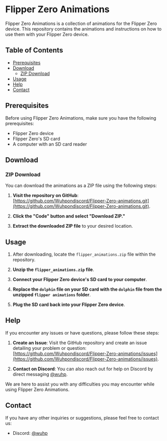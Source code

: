 # Flipper Zero Animations

Flipper Zero Animations is a collection of animations for the Flipper Zero device. This repository contains the animations and instructions on how to use them with your Flipper Zero device.

## Table of Contents
- [Prerequisites](#prerequisites)
- [Download](#download)
  - [ZIP Download](#zip-download)
- [Usage](#usage)
- [Help](#help)
- [Contact](#contact)

## Prerequisites
Before using Flipper Zero Animations, make sure you have the following prerequisites:

- Flipper Zero device
- Flipper Zero's SD card
- A computer with an SD card reader

## Download

### ZIP Download
You can download the animations as a ZIP file using the following steps:

1. **Visit the repository on GitHub**: [https://github.com/Wuhpondiscord/Flipper-Zero-animations.git](https://github.com/Wuhpondiscord/Flipper-Zero-animations.git).

2. **Click the "Code" button and select "Download ZIP."**

3. **Extract the downloaded ZIP file** to your desired location.

## Usage
1. After downloading, locate the `flipper_animations.zip` file within the repository.

2. **Unzip the `flipper_animations.zip` file**.

3. **Connect your Flipper Zero device's SD card to your computer**.

4. **Replace the `dolphin` file on your SD card with the `dolphin` file from the unzipped `flipper animations` folder**.

5. **Plug the SD card back into your Flipper Zero device**.

## Help
If you encounter any issues or have questions, please follow these steps:

1. **Create an Issue**: Visit the GitHub repository and create an issue detailing your problem or question: [https://github.com/Wuhpondiscord/Flipper-Zero-animations/issues](https://github.com/Wuhpondiscord/Flipper-Zero-animations/issues).

2. **Contact on Discord**: You can also reach out for help on Discord by direct messaging [@wuhp](https://discordapp.com/users/wuhp).

We are here to assist you with any difficulties you may encounter while using Flipper Zero Animations.

## Contact
If you have any other inquiries or suggestions, please feel free to contact us:

- Discord: [@wuhp](https://discordapp.com/users/wuhp)

